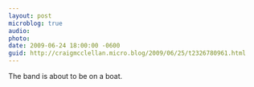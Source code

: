 ```yaml
---
layout: post
microblog: true
audio: 
photo: 
date: 2009-06-24 18:00:00 -0600
guid: http://craigmcclellan.micro.blog/2009/06/25/t2326780961.html
---
```

The band is about to be on a boat.
